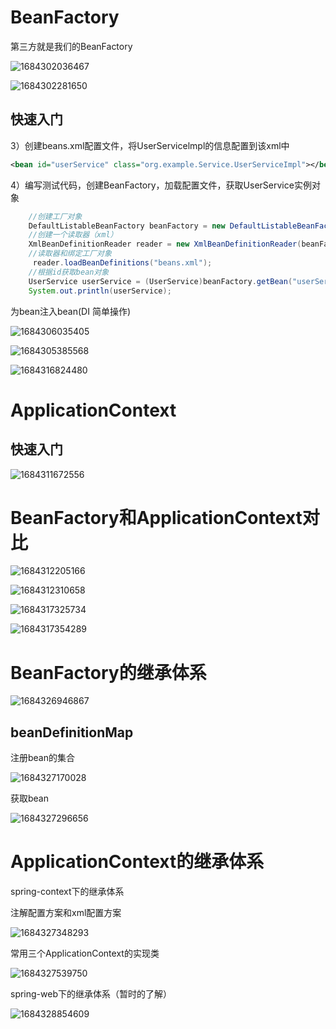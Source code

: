 # BeanFactory

第三方就是我们的BeanFactory

![1684302036467](image/23-05-17-BeanFactory/1684302036467.png)

![1684302281650](image/23-05-17-BeanFactory/1684302281650.png)

## 快速入门

3）创建beans.xml配置文件，将UserServicelmpl的信息配置到该xml中

```xml
<bean id="userService" class="org.example.Service.UserServiceImpl"></bean>
```

4）编写测试代码，创建BeanFactory，加载配置文件，获取UserService实例对象

```java
    //创建工厂对象
    DefaultListableBeanFactory beanFactory = new DefaultListableBeanFactory();
    //创建一个读取器（xml）
    XmlBeanDefinitionReader reader = new XmlBeanDefinitionReader(beanFactory);
    //读取器和绑定工厂对象
     reader.loadBeanDefinitions("beans.xml");
    //根据id获取bean对象
    UserService userService = (UserService)beanFactory.getBean("userService");
    System.out.println(userService);
```

为bean注入bean(DI 简单操作)

![1684306035405](image/23-05-17-BeanFactory/1684306035405.png)

![1684305385568](image/23-05-17-BeanFactory/1684305385568.png)

![1684316824480](image/23-05-17-简单底层讲解/1684316824480.png)

# ApplicationContext

## 快速入门

![1684311672556](image/23-05-17-简单底层讲解/1684311672556.png)

# BeanFactory和ApplicationContext对比

![1684312205166](image/23-05-17-简单底层讲解/1684312205166.png)

![1684312310658](image/23-05-17-简单底层讲解/1684312310658.png)

![1684317325734](image/23-05-17-简单底层讲解/1684317325734.png)

![1684317354289](image/23-05-17-简单底层讲解/1684317354289.png)

# BeanFactory的继承体系

![1684326946867](image/23-05-17-简单底层讲解/1684326946867.png)

## beanDefinitionMap

注册bean的集合

![1684327170028](image/23-05-17-简单底层讲解/1684327170028.png)

获取bean

![1684327296656](image/23-05-17-简单底层讲解/1684327296656.png)

# ApplicationContext的继承体系

spring-context下的继承体系

注解配置方案和xml配置方案

![1684327348293](image/23-05-17-简单底层讲解/1684327348293.png)

常用三个ApplicationContext的实现类

![1684327539750](image/23-05-17-简单底层讲解/1684327539750.png)

spring-web下的继承体系（暂时的了解）

![1684328854609](image/23-05-17-简单底层讲解/1684328854609.png)

